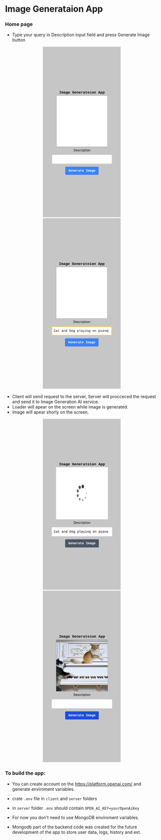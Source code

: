 # Image Generataion App

### Home page

- Type your query in Description input field and press Generate Image button
<p align="center">
<img src="./docs/1.png" width="256"/>
<img src="./docs/2.png" width="256"/>
</p>

* Client will send request to the server, Server will procceced the request and send it to Image Generation AI service.
* Loader will apear on the screen while image is generated.
* Image will apear shorly on the screen.
<p align="center">
<img src="./docs/3.png" width="256" />
<img src="./docs/4.png" width="256" />
</p>

### To build the app:

- You can create account on the https://platform.openai.com/ and generate enviroment variables.
- crate `.env` file in `client` and `server` folders
- in `server` folder `.env` should contain `OPEN_AI_KEY=yourOpenAiKey`

- For now you don't need to use MongoDB enviroment variables.
- Mongodb part of the backend code was created for the future development of the app to store user data, logs, history and ext.

